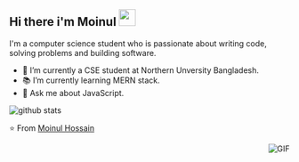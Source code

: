 ## Hi there i'm Moinul <img src="https://raw.githubusercontent.com/iampavangandhi/iampavangandhi/master/gifs/Hi.gif" width="30px"></h2>

I'm a computer science student who is passionate about writing code, solving problems and building software.

- 🔭 I’m currently a CSE student at Northern Unversity Bangladesh.
- 📚 I’m currently learning  MERN stack.
- 💬 Ask me about JavaScript.

![github stats](https://github-readme-stats.vercel.app/api?username=moinulhossainmahim&show_icons=true)

⭐️ From [Moinul Hossain](https://github.com/moinulhossainmahim)

<img align="right" alt="GIF" src="https://media.giphy.com/media/13HgwGsXF0aiGY/giphy.gif" />
